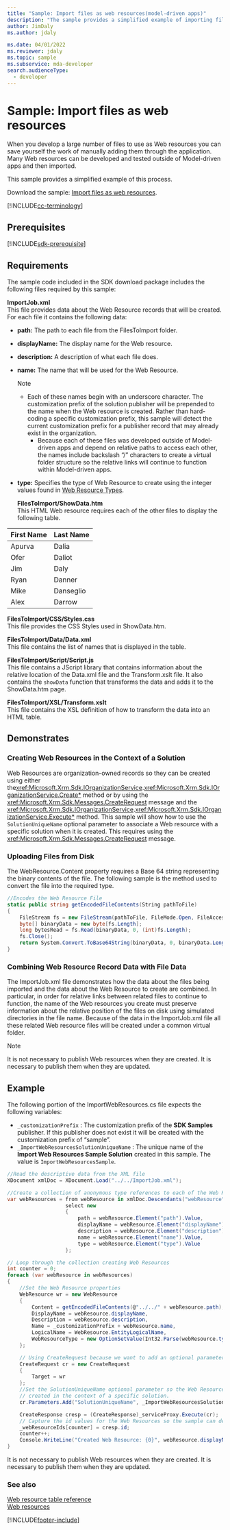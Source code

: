 ```yaml
---
title: "Sample: Import files as web resources(model-driven apps)"
description: "The sample provides a simplified example of importing files as web resources."
author: JimDaly
ms.author: jdaly

ms.date: 04/01/2022
ms.reviewer: jdaly
ms.topic: sample
ms.subservice: mda-developer
search.audienceType:
  - developer
---
```


# Sample: Import files as web resources

When you develop a large number of files to use as Web resources you can save yourself the work of manually adding them through the application. Many Web resources can be developed and tested outside of Model-driven apps and then imported.

This sample provides a simplified example of this process.

Download the sample: [Import files as web resources](https://github.com/microsoft/PowerApps-Samples/tree/master/dataverse/orgsvc/C%23/ImportWebResources).

[!INCLUDE[cc-terminology](../data-platform/includes/cc-terminology.md)]

## Prerequisites

[!INCLUDE[sdk-prerequisite](../../includes/sdk-prerequisite.md)]

## Requirements

The sample code included in the SDK download package includes the following files required by this sample:

**ImportJob.xml**  
 This file provides data about the Web Resource records that will be created. For each file it contains the following data:

- **path:** The path to each file from the FilesToImport folder.
- **displayName:** The display name for the Web resource.
- **description:** A description of what each file does.
- **name:** The name that will be used for the Web Resource.

  > [!NOTE]
  >
  > - Each of these names begin with an underscore character. The customization prefix of the solution publisher will be prepended to the name when the Web resource is created. Rather than hard-coding a specific customization prefix, this sample will detect the current customization prefix for a publisher record that may already exist in the organization.
  >   - Because each of these files was developed outside of Model-driven apps and depend on relative paths to access each other, the names include backslash “/” characters to create a virtual folder structure so the relative links will continue to function within Model-driven apps.

- **type:** Specifies the type of Web Resource to create using the integer values found in [Web Resource Types](web-resources.md#BKMK_WebResourceTypes).

  **FilesToImport/ShowData.htm**  
  This HTML Web resource requires each of the other files to display the following table.

| First Name | Last Name |
| ---------- | --------- |
| Apurva     | Dalia     |
| Ofer       | Daliot    |
| Jim        | Daly      |
| Ryan       | Danner    |
| Mike       | Danseglio |
| Alex       | Darrow    |

**FilesToImport/CSS/Styles.css**  
 This file provides the CSS Styles used in ShowData.htm.

**FilesToImport/Data/Data.xml**  
 This file contains the list of names that is displayed in the table.

**FilesToImport/Script/Script.js**  
 This file contains a JScript library that contains information about the relative location of the Data.xml file and the Transform.xslt file. It also contains the `showData` function that transforms the data and adds it to the ShowData.htm page.

**FilesToImport/XSL/Transform.xslt**  
 This file contains the XSL definition of how to transform the data into an HTML table.

## Demonstrates

### Creating Web Resources in the Context of a Solution

Web Resources are organization-owned records so they can be created using either the<xref:Microsoft.Xrm.Sdk.IOrganizationService>.<xref:Microsoft.Xrm.Sdk.IOrganizationService.Create*> method or by using the <xref:Microsoft.Xrm.Sdk.Messages.CreateRequest> message and the <xref:Microsoft.Xrm.Sdk.IOrganizationService>.<xref:Microsoft.Xrm.Sdk.IOrganizationService.Execute*> method. This sample will show how to use the `SolutionUniqueName` optional parameter to associate a Web resource with a specific solution when it is created. This requires using the <xref:Microsoft.Xrm.Sdk.Messages.CreateRequest> message.

### Uploading Files from Disk

The WebResource.Content property requires a Base 64 string representing the binary contents of the file. The following sample is the method used to convert the file into the required type.

```C#
//Encodes the Web Resource File
static public string getEncodedFileContents(String pathToFile)
{
    FileStream fs = new FileStream(pathToFile, FileMode.Open, FileAccess.Read);
    byte[] binaryData = new byte[fs.Length];
    long bytesRead = fs.Read(binaryData, 0, (int)fs.Length);
    fs.Close();
    return System.Convert.ToBase64String(binaryData, 0, binaryData.Length);
}
```

### Combining Web Resource Record Data with File Data

The ImportJob.xml file demonstrates how the data about the files being imported and the data about the Web Resource to create are combined. In particular, in order for relative links between related files to continue to function, the name of the Web resources you create must preserve information about the relative position of the files on disk using simulated directories in the file name. Because of the data in the ImportJob.xml file all these related Web resource files will be created under a common virtual folder.

> [!NOTE]
> It is not necessary to publish Web resources when they are created. It is necessary to publish them when they are updated.

## Example

The following portion of the ImportWebResources.cs file expects the following variables:

- `_customizationPrefix` : The customization prefix of the **SDK Samples** publisher. If this publisher does not exist it will be created with the customization prefix of “sample”.
- `_ImportWebResourcesSolutionUniqueName` : The unique name of the **Import Web Resources Sample Solution** created in this sample. The value is `ImportWebResourcesSample`.

```C#
//Read the descriptive data from the XML file
XDocument xmlDoc = XDocument.Load("../../ImportJob.xml");

//Create a collection of anonymous type references to each of the Web Resources
var webResources = from webResource in xmlDoc.Descendants("webResource")
                   select new
                   {
                       path = webResource.Element("path").Value,
                       displayName = webResource.Element("displayName").Value,
                       description = webResource.Element("description").Value,
                       name = webResource.Element("name").Value,
                       type = webResource.Element("type").Value
                   };

// Loop through the collection creating Web Resources
int counter = 0;
foreach (var webResource in webResources)
{
    //Set the Web Resource properties
    WebResource wr = new WebResource
    {
        Content = getEncodedFileContents(@"../../" + webResource.path),
        DisplayName = webResource.displayName,
        Description = webResource.description,
        Name = _customizationPrefix + webResource.name,
        LogicalName = WebResource.EntityLogicalName,
        WebResourceType = new OptionSetValue(Int32.Parse(webResource.type))
    };

    // Using CreateRequest because we want to add an optional parameter
    CreateRequest cr = new CreateRequest
    {
        Target = wr
    };
    //Set the SolutionUniqueName optional parameter so the Web Resources will be
    // created in the context of a specific solution.
    cr.Parameters.Add("SolutionUniqueName", _ImportWebResourcesSolutionUniqueName);

    CreateResponse cresp = (CreateResponse)_serviceProxy.Execute(cr);
    // Capture the id values for the Web Resources so the sample can delete them.
    _webResourceIds[counter] = cresp.id;
    counter++;
    Console.WriteLine("Created Web Resource: {0}", webResource.displayName);
}
```

It is not necessary to publish Web resources when they are created. It is necessary to publish them when they are updated.

### See also

[Web resource table reference](../data-platform/reference/entities/webresource.md)<br/>
[Web resources](web-resources.md)

[!INCLUDE[footer-include](../../includes/footer-banner.md)]
